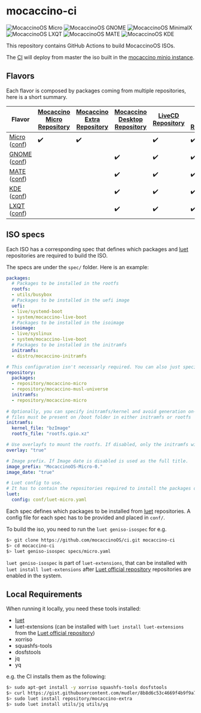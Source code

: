 # mocaccino-ci

![MocaccinoOS Micro](https://github.com/mocaccinoOS/ci/workflows/MocaccinoOS%20Micro/badge.svg)
![MocaccinoOS GNOME](https://github.com/mocaccinoOS/ci/workflows/MocaccinoOS%20GNOME/badge.svg)
![MocaccinoOS MinimalX](https://github.com/mocaccinoOS/ci/workflows/MocaccinoOS%20MinimalX/badge.svg)
![MocaccinoOS LXQT](https://github.com/mocaccinoOS/ci/workflows/MocaccinoOS%20LXQT/badge.svg)
![MocaccinoOS MATE](https://github.com/mocaccinoOS/ci/workflows/MocaccinoOS%20MATE/badge.svg)
![MocaccinoOS KDE](https://github.com/mocaccinoOS/ci/workflows/MocaccinoOS%20KDE/badge.svg)

This repository contains GitHub Actions to build MocaccinoOS ISOs.

The [CI](https://www.linux.com/news/what-cicd-0) will deploy from master the iso built in the [mocaccino minio instance](https://get.mocaccino.org/minio/mocaccino-iso).


## Flavors

Each flavor is composed by packages coming from multiple repositories, here is a short summary.

| Flavor                                                                                                                                                 | [Mocaccino Micro Repository](https://github.com/mocaccinoOS/mocaccino-micro) | [Mocaccino Extra Repository](https://github.com/mocaccinoOS/mocaccino-extra) | [Mocaccino Desktop Repository](https://github.com/mocaccinoOS/desktop/tree/master/packages) | [LiveCD Repository](https://github.com/Luet-lab/livecd-specs) | [Luet Official Repository](https://github.com/Luet-lab/luet-repo) | [Mocaccino Kernel repository](https://github.com/MocaccinoOS/kernel-repo) |
|--------------------------------------------------------------------------------------------------------------------------------------------------------|------------------------------------------------------------------------------|------------------------------------------------------------------------------|---------------------------------------------------------------------------------------------|---------------------------------------------------------------|-------------------------------------------------------------------|---------------------------------------------------------------------------|
| [Micro](https://github.com/mocaccinoOS/ci/blob/master/specs/micro.yaml) ([conf](https://github.com/mocaccinoOS/ci/blob/master/conf/luet-micro.yaml))   | :heavy_check_mark:                                                           | :heavy_check_mark:                                                           |                                                                                             | :heavy_check_mark:                                            | :heavy_check_mark:                                                | :heavy_check_mark:                                                        |
| [GNOME](https://github.com/mocaccinoOS/ci/blob/master/specs/gnome.yaml) ([conf](https://github.com/mocaccinoOS/ci/blob/master/conf/luet-desktop.yaml)) |                                                                              |                                                                              | :heavy_check_mark:                                                                          | :heavy_check_mark:                                            | :heavy_check_mark:                                                | :heavy_check_mark:                                                        |
| [MATE](https://github.com/mocaccinoOS/ci/blob/master/specs/mate.yaml) ([conf](https://github.com/mocaccinoOS/ci/blob/master/conf/luet-desktop.yaml))   |                                                                              |                                                                              | :heavy_check_mark:                                                                          | :heavy_check_mark:                                            | :heavy_check_mark:                                                | :heavy_check_mark:                                                        |
| [KDE](https://github.com/mocaccinoOS/ci/blob/master/specs/kde.yaml) ([conf](https://github.com/mocaccinoOS/ci/blob/master/conf/luet-desktop.yaml))     |                                                                              |                                                                              | :heavy_check_mark:                                                                          | :heavy_check_mark:                                            | :heavy_check_mark:                                                | :heavy_check_mark:                                                        |
| [LXQT](https://github.com/mocaccinoOS/ci/blob/master/specs/lxqt.yaml) ([conf](https://github.com/mocaccinoOS/ci/blob/master/conf/luet-desktop.yaml))   |                                                                              |                                                                              | :heavy_check_mark:                                                                          | :heavy_check_mark:                                            | :heavy_check_mark:                                                | :heavy_check_mark:                                                        |

## ISO specs

Each ISO has a corresponding spec that defines which packages and [luet](https://github.com/mudler/luet) repositories are required to build the ISO.

The specs are under the `spec/` folder. Here is an example:

```yaml
packages:
  # Packages to be installed in the rootfs
  rootfs:
  - utils/busybox 
  # Packages to be installed in the uefi image
  uefi:
  - live/systemd-boot
  - system/mocaccino-live-boot
  # Packages to be installed in the isoimage
  isoimage:
  - live/syslinux
  - system/mocaccino-live-boot
  # Packages to be installed in the initramfs
  initramfs:
  - distro/mocaccino-initramfs

# This configuration isn't necessarly required. You can also just specify the repository to be used in the luet configuration file
repository:
  packages:
  - repository/mocaccino-micro
  - repository/mocaccino-musl-universe
  initramfs:
  - repository/mocaccino-micro
  
# Optionally, you can specify initramfs/kernel and avoid generation on-the-fly
# files must be present on /boot folder in either initramfs or rootfs
initramfs:
  kernel_file: "bzImage"
  rootfs_file: "rootfs.cpio.xz"

# Use overlayfs to mount the rootfs. If disabled, only the initramfs will be booted.
overlay: "true"

# Image prefix. If Image date is disabled is used as the full title.
image_prefix: "MocaccinoOS-Micro-0."
image_date: "true"

# Luet config to use.
# It has to contain the repositories required to install the packages defined above.
luet:
  config: conf/luet-micro.yaml
```

Each spec defines which packages to be installed from [luet](https://github.com/mudler/luet) repositories. A config file for each spec has to be provided and placed in `conf/`.

To build the iso, you need to run the `luet geniso-isospec` for e.g.

```bash
$> git clone https://github.com/mocaccinoOS/ci.git mocaccino-ci
$> cd mocaccino-ci
$> luet geniso-isospec specs/micro.yaml
```

`luet geniso-isospec` is part of `luet-extensions`, that can be installed with `luet install luet-extensions` after [Luet official repository](https://github.com/Luet-lab/luet-repo) repositories are enabled in the system.

## Local Requirements

When running it locally, you need these tools installed:

- [luet](https://github.com/mudler/luet)
- luet-extensions (can be installed with `luet install luet-extensions` from the [Luet official repository](https://github.com/Luet-lab/luet-repo))
- xorriso
- squashfs-tools
- dosfstools
- jq
- yq

e.g. the CI installs them as the following:

```bash
$> sudo apt-get install -y xorriso squashfs-tools dosfstools
$> curl https://gist.githubusercontent.com/mudler/8b8d6c53c4669f4b9f9a72d1a2b92172/raw/e9d38b8e0702e7f1ef9a5db1bfa428add12a2d24/get_luet_root.sh | sudo sh
$> sudo luet install repository/mocaccino-extra
$> sudo luet install utils/jq utils/yq
```
